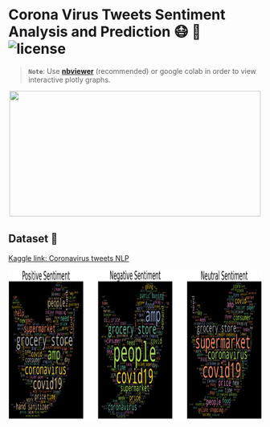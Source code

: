 # Corona Virus Tweets Sentiment Analysis and Prediction 😷 🦠 ![license](https://img.shields.io/github/license/Pegah-Ardehkhani/Corona-Virus-Tweets-Sentiment-Analysis-and-Prediction.svg)

> **`Note`**: Use [**nbviewer**](https://nbviewer.org/github/Pegah-Ardehkhani/Corona-Virus-Forcasting-and-Analysis/blob/main/Corona%20Virus%20Forcasting%20and%20Analysis.ipynb) (recommended) or google colab in order to view interactive plotly graphs.

<p align="center">
  <img width="500" height="250" src="https://ichef.bbci.co.uk/news/976/cpsprodpb/18570/production/_112869699_gettyimages-1209519827-1.jpg">
</p>

## Dataset 📔

[Kaggle link: Coronavirus tweets NLP](https://www.kaggle.com/datasets/datatattle/covid-19-nlp-text-classification)

<p align="center">
  <img width="1000" height="300" src="https://github.com/Pegah-Ardehkhani/Corona-Virus-Tweets-Sentiment-Analysis-and-Prediction/blob/main/Wordcloud.PNG">
</p>
